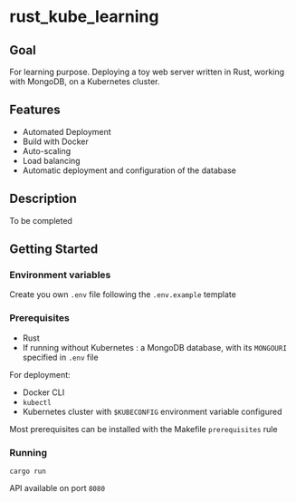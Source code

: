 # rust_kube_learning

## Goal

For learning purpose.
Deploying a toy web server written in Rust, working with MongoDB, on a Kubernetes cluster.

## Features

* Automated Deployment
* Build with Docker
* Auto-scaling
* Load balancing
* Automatic deployment and configuration of the database

## Description

To be completed

## Getting Started

### Environment variables

Create you own `.env` file following the `.env.example` template

### Prerequisites

* Rust
* If running without Kubernetes : a MongoDB database, with its `MONGOURI` specified in `.env` file

For deployment:

* Docker CLI
* `kubectl`
* Kubernetes cluster with `$KUBECONFIG` environment variable configured

Most prerequisites can be installed with the Makefile `prerequisites` rule

### Running

```
cargo run
```

API available on port `8080`
